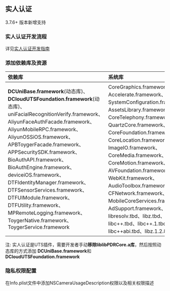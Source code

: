 ## 实人认证
3.7.6+ 版本新增支持

### 实人认证开发流程
详见[实人认证开发指南](https://uniapp.dcloud.net.cn/uniCloud/frv/dev.html)

### 添加依赖库及资源
|依赖库|系统库|依赖资源|
|:--|:--|:--|
|**DCUniBase.framework**(动态库)、**DCloudUTSFoundation.framework**(动态库)、uniFacialRecognitionVerify.framework、AliyunFaceAuthFacade.framework、AliyunMobileRPC.framework、AliyunOSSiOS.framework、APBToygerFacade.framework、APPSecuritySDK.framework、BioAuthAPI.framework、BioAuthEngine.framework、deviceiOS.framework、DTFIdentityManager.framework、DTFSensorServices.framework、DTFUIModule.framework、DTFUtility.framework、MPRemoteLogging.framework、ToygerNative.framework、ToygerService.framework|CoreGraphics.framework、Accelerate.framework、SystemConfiguration.framework、AssetsLibrary.framework、CoreTelephony.framework、QuartzCore.framework、CoreFoundation.framework、CoreLocation.framework、ImageIO.framework、CoreMedia.framework、CoreMotion.framework、AVFoundation.framework、WebKit.framework、AudioToolbox.framework、CFNetwork.framework、MobileCoreServices.framework、AdSupport.framework、libresolv.tbd、libz.tbd、libc++.tbd、libc++.1.tbd、libc++abi.tbd、libz.1.2.8.tbd|APBToygerFacade.bundle、BioAuthEngine.bundle、ToygerNative.bundle|


注: 实人认证是UTS插件，需要开发者手动**移除liblibPDRCore.a库**，然后按照动态库的方式添加
**DCUniBase.framework**和**DCloudUTSFoundation.framework**

### 隐私权限配置
在Info.plist文件中添加NSCameraUsageDescription权限以及相关权限描述